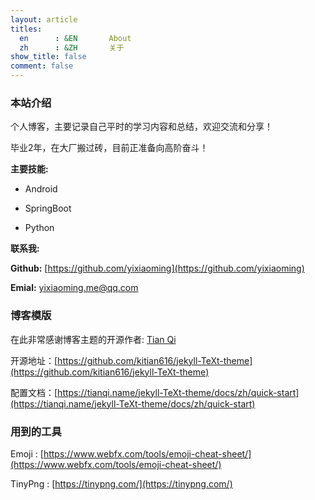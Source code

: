 ```yaml
---
layout: article
titles:
  en      : &EN       About
  zh      : &ZH       关于
show_title: false
comment: false
---
```


### 本站介绍

个人博客，主要记录自己平时的学习内容和总结，欢迎交流和分享！

毕业2年，在大厂搬过砖，目前正准备向高阶奋斗！

**主要技能:**
- Android

- SpringBoot

- Python

**联系我:**

**Github:** [https://github.com/yixiaoming](https://github.com/yixiaoming)

**Emial:**  [yixiaoming.me@qq.com](mailto:yixiaoming.me@qq.com)


### 博客模版

在此非常感谢博客主题的开源作者: [Tian Qi](https://github.com/kitian616)

开源地址：[https://github.com/kitian616/jekyll-TeXt-theme](https://github.com/kitian616/jekyll-TeXt-theme)

配置文档：[https://tianqi.name/jekyll-TeXt-theme/docs/zh/quick-start](https://tianqi.name/jekyll-TeXt-theme/docs/zh/quick-start)


### 用到的工具

Emoji : [https://www.webfx.com/tools/emoji-cheat-sheet/](https://www.webfx.com/tools/emoji-cheat-sheet/)

TinyPng : [https://tinypng.com/](https://tinypng.com/)
